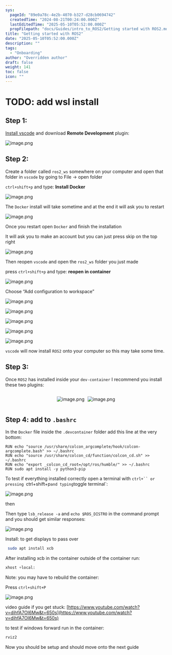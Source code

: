 ```yaml
---
sys:
  pageId: "89e0a78c-4e2b-4070-b327-d28cb0694742"
  createdTime: "2024-08-21T00:24:00.000Z"
  lastEditedTime: "2025-05-10T05:52:00.000Z"
  propFilepath: "docs/Guides/intro_to_ROS2/Getting started with ROS2.md"
title: "Getting started with ROS2"
date: "2025-05-10T05:52:00.000Z"
description: ""
tags:
  - "Onboarding"
author: "Overridden author"
draft: false
weight: 141
toc: false
icon: ""
---
```


# TODO: add wsl install

## Step 1:

[Install vscode](https://code.visualstudio.com/download) and download **Remote Development** plugin:

![image.png](https://prod-files-secure.s3.us-west-2.amazonaws.com/d518164a-d88e-44d1-a4ee-3adb3bd8bce0/efb52993-1881-4a40-b95e-6f020334f022/image.png?X-Amz-Algorithm=AWS4-HMAC-SHA256&X-Amz-Content-Sha256=UNSIGNED-PAYLOAD&X-Amz-Credential=ASIAZI2LB4662TUFSK4C%2F20250707%2Fus-west-2%2Fs3%2Faws4_request&X-Amz-Date=20250707T051319Z&X-Amz-Expires=3600&X-Amz-Security-Token=IQoJb3JpZ2luX2VjEGUaCXVzLXdlc3QtMiJIMEYCIQD22M1qEROzjvdXzqSTo%2BgzvMpyS%2BkvAk%2BIE5Z6glpKOgIhAK%2Bf08LPXtmS0I59xRCoHMUlr5scFbRlSSjKDDkBZGvqKv8DCG4QABoMNjM3NDIzMTgzODA1IgxpWuqk0UGRsOkSxQcq3AP%2B3p5Gn%2Bpz5tzbwnNnEg%2BT0OqEirzQsPL%2F5uT7bGASIKy2v2wSoTXgHp2GpYnPcLetH5cPjdwjH9A%2FyyYOJFRI5Dxbb6Y%2BONZ7vHnZk1Fci4ovUvKvkPjEEXbKijB9daw8HuHnOqMPQDqQEmXmgJ2qRuTsqAEyUJzYpc1XydVflhRccbu8JXu1mnLJHWUZ02J17cvl2gTAPHK0y19egu16JP3WHEYfxRCp1yA5b76aoSj8c6WSpbTDObqJ3n4nxNXAwhQ5k%2BtZ2GQEzlbXbs%2BVwgW8trtupwvjRTKbePixDZ%2Bjn3xJfgyDCvcocoSCAYWWQAQ%2BMUYD1G43kq6tH568JMRSVZE%2FETba%2Bs0Nrx761K%2FbdiWTcUxzw2SdcN3aqhKY11NgoTJ1Y%2BVF5P3oEg28uNdD7nnTfEHzxAjj0jUe47rZjzdcpEG5mhlidh6a3QqRxJOd1Df0pXRZyBJojCsdwZAnBioVDj2P0Yqqrgt6uJDzqLJqTw%2B0ldJ%2BASwhQSv%2Fkh4EEIC8kCzw93V%2Bc%2Fno7m6xbRtdjVIbdiSd%2BwA8ToLFnbvSKtttuPlfoOm1kQtS9eImkgCHIuGID8XBcCm7cPo2qwoD72pkVqw0117BT%2FCYGJ5vJ3taWKrEDDDunK3DBjqkAd5GJzN%2BCRaX6T%2Fuge0Wy1HlQvnypaw9UDYv7B5C7dgYheDxihWptGlOL3xI6dzy0Lnij5YF%2BF%2Fh2GnW5vWkiWdUiKfvau%2Fg%2FtuSGlDD%2By6JYiRyI2JhhugZfRRZCJ4hxFsy6oMGobhDOa%2BdyS0gtcovWinTdxl3icU%2BJvY7D%2BZjr71Sme3TkPhqH%2FaSq815QO7IYidrehphDRh%2BQB919iQF1vqU&X-Amz-Signature=560ad12cf8da2c93675cedd5e667940a3fb39eafcecf35434484d82207a0c7ec&X-Amz-SignedHeaders=host&x-amz-checksum-mode=ENABLED&x-id=GetObject)

## Step 2:

Create a folder called `ros2_ws` somewhere on your computer and open that folder in `vscode` by going to File → open folder 

`ctrl+shift+p` and type: **Install Docker**

![image.png](https://prod-files-secure.s3.us-west-2.amazonaws.com/d518164a-d88e-44d1-a4ee-3adb3bd8bce0/2269dc0e-1cd5-47ff-bceb-c04ad9b2eab0/image.png?X-Amz-Algorithm=AWS4-HMAC-SHA256&X-Amz-Content-Sha256=UNSIGNED-PAYLOAD&X-Amz-Credential=ASIAZI2LB4662TUFSK4C%2F20250707%2Fus-west-2%2Fs3%2Faws4_request&X-Amz-Date=20250707T051319Z&X-Amz-Expires=3600&X-Amz-Security-Token=IQoJb3JpZ2luX2VjEGUaCXVzLXdlc3QtMiJIMEYCIQD22M1qEROzjvdXzqSTo%2BgzvMpyS%2BkvAk%2BIE5Z6glpKOgIhAK%2Bf08LPXtmS0I59xRCoHMUlr5scFbRlSSjKDDkBZGvqKv8DCG4QABoMNjM3NDIzMTgzODA1IgxpWuqk0UGRsOkSxQcq3AP%2B3p5Gn%2Bpz5tzbwnNnEg%2BT0OqEirzQsPL%2F5uT7bGASIKy2v2wSoTXgHp2GpYnPcLetH5cPjdwjH9A%2FyyYOJFRI5Dxbb6Y%2BONZ7vHnZk1Fci4ovUvKvkPjEEXbKijB9daw8HuHnOqMPQDqQEmXmgJ2qRuTsqAEyUJzYpc1XydVflhRccbu8JXu1mnLJHWUZ02J17cvl2gTAPHK0y19egu16JP3WHEYfxRCp1yA5b76aoSj8c6WSpbTDObqJ3n4nxNXAwhQ5k%2BtZ2GQEzlbXbs%2BVwgW8trtupwvjRTKbePixDZ%2Bjn3xJfgyDCvcocoSCAYWWQAQ%2BMUYD1G43kq6tH568JMRSVZE%2FETba%2Bs0Nrx761K%2FbdiWTcUxzw2SdcN3aqhKY11NgoTJ1Y%2BVF5P3oEg28uNdD7nnTfEHzxAjj0jUe47rZjzdcpEG5mhlidh6a3QqRxJOd1Df0pXRZyBJojCsdwZAnBioVDj2P0Yqqrgt6uJDzqLJqTw%2B0ldJ%2BASwhQSv%2Fkh4EEIC8kCzw93V%2Bc%2Fno7m6xbRtdjVIbdiSd%2BwA8ToLFnbvSKtttuPlfoOm1kQtS9eImkgCHIuGID8XBcCm7cPo2qwoD72pkVqw0117BT%2FCYGJ5vJ3taWKrEDDDunK3DBjqkAd5GJzN%2BCRaX6T%2Fuge0Wy1HlQvnypaw9UDYv7B5C7dgYheDxihWptGlOL3xI6dzy0Lnij5YF%2BF%2Fh2GnW5vWkiWdUiKfvau%2Fg%2FtuSGlDD%2By6JYiRyI2JhhugZfRRZCJ4hxFsy6oMGobhDOa%2BdyS0gtcovWinTdxl3icU%2BJvY7D%2BZjr71Sme3TkPhqH%2FaSq815QO7IYidrehphDRh%2BQB919iQF1vqU&X-Amz-Signature=192dadddb12000f02ec8d72fb82d299c33fac90808fd0f79ef4894c23ffc7704&X-Amz-SignedHeaders=host&x-amz-checksum-mode=ENABLED&x-id=GetObject)

The `Docker` install will take sometime and at the end it will ask you to restart

![image.png](https://prod-files-secure.s3.us-west-2.amazonaws.com/d518164a-d88e-44d1-a4ee-3adb3bd8bce0/ed233f78-be33-4b1f-b89c-9c346c0e961e/image.png?X-Amz-Algorithm=AWS4-HMAC-SHA256&X-Amz-Content-Sha256=UNSIGNED-PAYLOAD&X-Amz-Credential=ASIAZI2LB4662TUFSK4C%2F20250707%2Fus-west-2%2Fs3%2Faws4_request&X-Amz-Date=20250707T051319Z&X-Amz-Expires=3600&X-Amz-Security-Token=IQoJb3JpZ2luX2VjEGUaCXVzLXdlc3QtMiJIMEYCIQD22M1qEROzjvdXzqSTo%2BgzvMpyS%2BkvAk%2BIE5Z6glpKOgIhAK%2Bf08LPXtmS0I59xRCoHMUlr5scFbRlSSjKDDkBZGvqKv8DCG4QABoMNjM3NDIzMTgzODA1IgxpWuqk0UGRsOkSxQcq3AP%2B3p5Gn%2Bpz5tzbwnNnEg%2BT0OqEirzQsPL%2F5uT7bGASIKy2v2wSoTXgHp2GpYnPcLetH5cPjdwjH9A%2FyyYOJFRI5Dxbb6Y%2BONZ7vHnZk1Fci4ovUvKvkPjEEXbKijB9daw8HuHnOqMPQDqQEmXmgJ2qRuTsqAEyUJzYpc1XydVflhRccbu8JXu1mnLJHWUZ02J17cvl2gTAPHK0y19egu16JP3WHEYfxRCp1yA5b76aoSj8c6WSpbTDObqJ3n4nxNXAwhQ5k%2BtZ2GQEzlbXbs%2BVwgW8trtupwvjRTKbePixDZ%2Bjn3xJfgyDCvcocoSCAYWWQAQ%2BMUYD1G43kq6tH568JMRSVZE%2FETba%2Bs0Nrx761K%2FbdiWTcUxzw2SdcN3aqhKY11NgoTJ1Y%2BVF5P3oEg28uNdD7nnTfEHzxAjj0jUe47rZjzdcpEG5mhlidh6a3QqRxJOd1Df0pXRZyBJojCsdwZAnBioVDj2P0Yqqrgt6uJDzqLJqTw%2B0ldJ%2BASwhQSv%2Fkh4EEIC8kCzw93V%2Bc%2Fno7m6xbRtdjVIbdiSd%2BwA8ToLFnbvSKtttuPlfoOm1kQtS9eImkgCHIuGID8XBcCm7cPo2qwoD72pkVqw0117BT%2FCYGJ5vJ3taWKrEDDDunK3DBjqkAd5GJzN%2BCRaX6T%2Fuge0Wy1HlQvnypaw9UDYv7B5C7dgYheDxihWptGlOL3xI6dzy0Lnij5YF%2BF%2Fh2GnW5vWkiWdUiKfvau%2Fg%2FtuSGlDD%2By6JYiRyI2JhhugZfRRZCJ4hxFsy6oMGobhDOa%2BdyS0gtcovWinTdxl3icU%2BJvY7D%2BZjr71Sme3TkPhqH%2FaSq815QO7IYidrehphDRh%2BQB919iQF1vqU&X-Amz-Signature=9f9f73601bdcb0ab0cf4a4e7da1c66ee54d029acbad59e38ed55559195a71a2d&X-Amz-SignedHeaders=host&x-amz-checksum-mode=ENABLED&x-id=GetObject)

Once you restart open `Docker` and finish the installation

It will ask you to make an account but you can just press skip on the top right

![image.png](https://prod-files-secure.s3.us-west-2.amazonaws.com/d518164a-d88e-44d1-a4ee-3adb3bd8bce0/21010ad9-1659-4fd9-9f59-9932a09b2a3d/image.png?X-Amz-Algorithm=AWS4-HMAC-SHA256&X-Amz-Content-Sha256=UNSIGNED-PAYLOAD&X-Amz-Credential=ASIAZI2LB4662TUFSK4C%2F20250707%2Fus-west-2%2Fs3%2Faws4_request&X-Amz-Date=20250707T051319Z&X-Amz-Expires=3600&X-Amz-Security-Token=IQoJb3JpZ2luX2VjEGUaCXVzLXdlc3QtMiJIMEYCIQD22M1qEROzjvdXzqSTo%2BgzvMpyS%2BkvAk%2BIE5Z6glpKOgIhAK%2Bf08LPXtmS0I59xRCoHMUlr5scFbRlSSjKDDkBZGvqKv8DCG4QABoMNjM3NDIzMTgzODA1IgxpWuqk0UGRsOkSxQcq3AP%2B3p5Gn%2Bpz5tzbwnNnEg%2BT0OqEirzQsPL%2F5uT7bGASIKy2v2wSoTXgHp2GpYnPcLetH5cPjdwjH9A%2FyyYOJFRI5Dxbb6Y%2BONZ7vHnZk1Fci4ovUvKvkPjEEXbKijB9daw8HuHnOqMPQDqQEmXmgJ2qRuTsqAEyUJzYpc1XydVflhRccbu8JXu1mnLJHWUZ02J17cvl2gTAPHK0y19egu16JP3WHEYfxRCp1yA5b76aoSj8c6WSpbTDObqJ3n4nxNXAwhQ5k%2BtZ2GQEzlbXbs%2BVwgW8trtupwvjRTKbePixDZ%2Bjn3xJfgyDCvcocoSCAYWWQAQ%2BMUYD1G43kq6tH568JMRSVZE%2FETba%2Bs0Nrx761K%2FbdiWTcUxzw2SdcN3aqhKY11NgoTJ1Y%2BVF5P3oEg28uNdD7nnTfEHzxAjj0jUe47rZjzdcpEG5mhlidh6a3QqRxJOd1Df0pXRZyBJojCsdwZAnBioVDj2P0Yqqrgt6uJDzqLJqTw%2B0ldJ%2BASwhQSv%2Fkh4EEIC8kCzw93V%2Bc%2Fno7m6xbRtdjVIbdiSd%2BwA8ToLFnbvSKtttuPlfoOm1kQtS9eImkgCHIuGID8XBcCm7cPo2qwoD72pkVqw0117BT%2FCYGJ5vJ3taWKrEDDDunK3DBjqkAd5GJzN%2BCRaX6T%2Fuge0Wy1HlQvnypaw9UDYv7B5C7dgYheDxihWptGlOL3xI6dzy0Lnij5YF%2BF%2Fh2GnW5vWkiWdUiKfvau%2Fg%2FtuSGlDD%2By6JYiRyI2JhhugZfRRZCJ4hxFsy6oMGobhDOa%2BdyS0gtcovWinTdxl3icU%2BJvY7D%2BZjr71Sme3TkPhqH%2FaSq815QO7IYidrehphDRh%2BQB919iQF1vqU&X-Amz-Signature=6f4130c3b1506fd567914322bbcda3e5773ed5a703e90510dcb8eb81d9612c24&X-Amz-SignedHeaders=host&x-amz-checksum-mode=ENABLED&x-id=GetObject)

Then reopen `vscode` and open the `ros2_ws` folder you just made

press `ctrl+shift+p` and type: **reopen in container**

![image.png](https://prod-files-secure.s3.us-west-2.amazonaws.com/d518164a-d88e-44d1-a4ee-3adb3bd8bce0/4e93b8c2-41ad-488c-8095-c74205196118/image.png?X-Amz-Algorithm=AWS4-HMAC-SHA256&X-Amz-Content-Sha256=UNSIGNED-PAYLOAD&X-Amz-Credential=ASIAZI2LB4662TUFSK4C%2F20250707%2Fus-west-2%2Fs3%2Faws4_request&X-Amz-Date=20250707T051319Z&X-Amz-Expires=3600&X-Amz-Security-Token=IQoJb3JpZ2luX2VjEGUaCXVzLXdlc3QtMiJIMEYCIQD22M1qEROzjvdXzqSTo%2BgzvMpyS%2BkvAk%2BIE5Z6glpKOgIhAK%2Bf08LPXtmS0I59xRCoHMUlr5scFbRlSSjKDDkBZGvqKv8DCG4QABoMNjM3NDIzMTgzODA1IgxpWuqk0UGRsOkSxQcq3AP%2B3p5Gn%2Bpz5tzbwnNnEg%2BT0OqEirzQsPL%2F5uT7bGASIKy2v2wSoTXgHp2GpYnPcLetH5cPjdwjH9A%2FyyYOJFRI5Dxbb6Y%2BONZ7vHnZk1Fci4ovUvKvkPjEEXbKijB9daw8HuHnOqMPQDqQEmXmgJ2qRuTsqAEyUJzYpc1XydVflhRccbu8JXu1mnLJHWUZ02J17cvl2gTAPHK0y19egu16JP3WHEYfxRCp1yA5b76aoSj8c6WSpbTDObqJ3n4nxNXAwhQ5k%2BtZ2GQEzlbXbs%2BVwgW8trtupwvjRTKbePixDZ%2Bjn3xJfgyDCvcocoSCAYWWQAQ%2BMUYD1G43kq6tH568JMRSVZE%2FETba%2Bs0Nrx761K%2FbdiWTcUxzw2SdcN3aqhKY11NgoTJ1Y%2BVF5P3oEg28uNdD7nnTfEHzxAjj0jUe47rZjzdcpEG5mhlidh6a3QqRxJOd1Df0pXRZyBJojCsdwZAnBioVDj2P0Yqqrgt6uJDzqLJqTw%2B0ldJ%2BASwhQSv%2Fkh4EEIC8kCzw93V%2Bc%2Fno7m6xbRtdjVIbdiSd%2BwA8ToLFnbvSKtttuPlfoOm1kQtS9eImkgCHIuGID8XBcCm7cPo2qwoD72pkVqw0117BT%2FCYGJ5vJ3taWKrEDDDunK3DBjqkAd5GJzN%2BCRaX6T%2Fuge0Wy1HlQvnypaw9UDYv7B5C7dgYheDxihWptGlOL3xI6dzy0Lnij5YF%2BF%2Fh2GnW5vWkiWdUiKfvau%2Fg%2FtuSGlDD%2By6JYiRyI2JhhugZfRRZCJ4hxFsy6oMGobhDOa%2BdyS0gtcovWinTdxl3icU%2BJvY7D%2BZjr71Sme3TkPhqH%2FaSq815QO7IYidrehphDRh%2BQB919iQF1vqU&X-Amz-Signature=5f8eb45513dba309277a98b06abe8a6fd89a5f220f1f32b6c5b75cdb274838c4&X-Amz-SignedHeaders=host&x-amz-checksum-mode=ENABLED&x-id=GetObject)

Choose “Add configuration to workspace”

![image.png](https://prod-files-secure.s3.us-west-2.amazonaws.com/d518164a-d88e-44d1-a4ee-3adb3bd8bce0/9560b282-5060-4989-ba37-97e7b2c22476/image.png?X-Amz-Algorithm=AWS4-HMAC-SHA256&X-Amz-Content-Sha256=UNSIGNED-PAYLOAD&X-Amz-Credential=ASIAZI2LB4662TUFSK4C%2F20250707%2Fus-west-2%2Fs3%2Faws4_request&X-Amz-Date=20250707T051319Z&X-Amz-Expires=3600&X-Amz-Security-Token=IQoJb3JpZ2luX2VjEGUaCXVzLXdlc3QtMiJIMEYCIQD22M1qEROzjvdXzqSTo%2BgzvMpyS%2BkvAk%2BIE5Z6glpKOgIhAK%2Bf08LPXtmS0I59xRCoHMUlr5scFbRlSSjKDDkBZGvqKv8DCG4QABoMNjM3NDIzMTgzODA1IgxpWuqk0UGRsOkSxQcq3AP%2B3p5Gn%2Bpz5tzbwnNnEg%2BT0OqEirzQsPL%2F5uT7bGASIKy2v2wSoTXgHp2GpYnPcLetH5cPjdwjH9A%2FyyYOJFRI5Dxbb6Y%2BONZ7vHnZk1Fci4ovUvKvkPjEEXbKijB9daw8HuHnOqMPQDqQEmXmgJ2qRuTsqAEyUJzYpc1XydVflhRccbu8JXu1mnLJHWUZ02J17cvl2gTAPHK0y19egu16JP3WHEYfxRCp1yA5b76aoSj8c6WSpbTDObqJ3n4nxNXAwhQ5k%2BtZ2GQEzlbXbs%2BVwgW8trtupwvjRTKbePixDZ%2Bjn3xJfgyDCvcocoSCAYWWQAQ%2BMUYD1G43kq6tH568JMRSVZE%2FETba%2Bs0Nrx761K%2FbdiWTcUxzw2SdcN3aqhKY11NgoTJ1Y%2BVF5P3oEg28uNdD7nnTfEHzxAjj0jUe47rZjzdcpEG5mhlidh6a3QqRxJOd1Df0pXRZyBJojCsdwZAnBioVDj2P0Yqqrgt6uJDzqLJqTw%2B0ldJ%2BASwhQSv%2Fkh4EEIC8kCzw93V%2Bc%2Fno7m6xbRtdjVIbdiSd%2BwA8ToLFnbvSKtttuPlfoOm1kQtS9eImkgCHIuGID8XBcCm7cPo2qwoD72pkVqw0117BT%2FCYGJ5vJ3taWKrEDDDunK3DBjqkAd5GJzN%2BCRaX6T%2Fuge0Wy1HlQvnypaw9UDYv7B5C7dgYheDxihWptGlOL3xI6dzy0Lnij5YF%2BF%2Fh2GnW5vWkiWdUiKfvau%2Fg%2FtuSGlDD%2By6JYiRyI2JhhugZfRRZCJ4hxFsy6oMGobhDOa%2BdyS0gtcovWinTdxl3icU%2BJvY7D%2BZjr71Sme3TkPhqH%2FaSq815QO7IYidrehphDRh%2BQB919iQF1vqU&X-Amz-Signature=d1256874b1d909f499bbf2609b543361f25bfa47c559ab67b296dbcc3af0232b&X-Amz-SignedHeaders=host&x-amz-checksum-mode=ENABLED&x-id=GetObject)

![image.png](https://prod-files-secure.s3.us-west-2.amazonaws.com/d518164a-d88e-44d1-a4ee-3adb3bd8bce0/2ee63f81-886b-48e8-a553-dc6e5eac99e4/image.png?X-Amz-Algorithm=AWS4-HMAC-SHA256&X-Amz-Content-Sha256=UNSIGNED-PAYLOAD&X-Amz-Credential=ASIAZI2LB4662TUFSK4C%2F20250707%2Fus-west-2%2Fs3%2Faws4_request&X-Amz-Date=20250707T051319Z&X-Amz-Expires=3600&X-Amz-Security-Token=IQoJb3JpZ2luX2VjEGUaCXVzLXdlc3QtMiJIMEYCIQD22M1qEROzjvdXzqSTo%2BgzvMpyS%2BkvAk%2BIE5Z6glpKOgIhAK%2Bf08LPXtmS0I59xRCoHMUlr5scFbRlSSjKDDkBZGvqKv8DCG4QABoMNjM3NDIzMTgzODA1IgxpWuqk0UGRsOkSxQcq3AP%2B3p5Gn%2Bpz5tzbwnNnEg%2BT0OqEirzQsPL%2F5uT7bGASIKy2v2wSoTXgHp2GpYnPcLetH5cPjdwjH9A%2FyyYOJFRI5Dxbb6Y%2BONZ7vHnZk1Fci4ovUvKvkPjEEXbKijB9daw8HuHnOqMPQDqQEmXmgJ2qRuTsqAEyUJzYpc1XydVflhRccbu8JXu1mnLJHWUZ02J17cvl2gTAPHK0y19egu16JP3WHEYfxRCp1yA5b76aoSj8c6WSpbTDObqJ3n4nxNXAwhQ5k%2BtZ2GQEzlbXbs%2BVwgW8trtupwvjRTKbePixDZ%2Bjn3xJfgyDCvcocoSCAYWWQAQ%2BMUYD1G43kq6tH568JMRSVZE%2FETba%2Bs0Nrx761K%2FbdiWTcUxzw2SdcN3aqhKY11NgoTJ1Y%2BVF5P3oEg28uNdD7nnTfEHzxAjj0jUe47rZjzdcpEG5mhlidh6a3QqRxJOd1Df0pXRZyBJojCsdwZAnBioVDj2P0Yqqrgt6uJDzqLJqTw%2B0ldJ%2BASwhQSv%2Fkh4EEIC8kCzw93V%2Bc%2Fno7m6xbRtdjVIbdiSd%2BwA8ToLFnbvSKtttuPlfoOm1kQtS9eImkgCHIuGID8XBcCm7cPo2qwoD72pkVqw0117BT%2FCYGJ5vJ3taWKrEDDDunK3DBjqkAd5GJzN%2BCRaX6T%2Fuge0Wy1HlQvnypaw9UDYv7B5C7dgYheDxihWptGlOL3xI6dzy0Lnij5YF%2BF%2Fh2GnW5vWkiWdUiKfvau%2Fg%2FtuSGlDD%2By6JYiRyI2JhhugZfRRZCJ4hxFsy6oMGobhDOa%2BdyS0gtcovWinTdxl3icU%2BJvY7D%2BZjr71Sme3TkPhqH%2FaSq815QO7IYidrehphDRh%2BQB919iQF1vqU&X-Amz-Signature=9a97279218f28a0aa250ff624d113cb8b068b1a487423e6cd22ba26da9f95224&X-Amz-SignedHeaders=host&x-amz-checksum-mode=ENABLED&x-id=GetObject)

![image.png](https://prod-files-secure.s3.us-west-2.amazonaws.com/d518164a-d88e-44d1-a4ee-3adb3bd8bce0/ae1580b2-b048-407e-aed9-b584224a7a04/image.png?X-Amz-Algorithm=AWS4-HMAC-SHA256&X-Amz-Content-Sha256=UNSIGNED-PAYLOAD&X-Amz-Credential=ASIAZI2LB4662TUFSK4C%2F20250707%2Fus-west-2%2Fs3%2Faws4_request&X-Amz-Date=20250707T051319Z&X-Amz-Expires=3600&X-Amz-Security-Token=IQoJb3JpZ2luX2VjEGUaCXVzLXdlc3QtMiJIMEYCIQD22M1qEROzjvdXzqSTo%2BgzvMpyS%2BkvAk%2BIE5Z6glpKOgIhAK%2Bf08LPXtmS0I59xRCoHMUlr5scFbRlSSjKDDkBZGvqKv8DCG4QABoMNjM3NDIzMTgzODA1IgxpWuqk0UGRsOkSxQcq3AP%2B3p5Gn%2Bpz5tzbwnNnEg%2BT0OqEirzQsPL%2F5uT7bGASIKy2v2wSoTXgHp2GpYnPcLetH5cPjdwjH9A%2FyyYOJFRI5Dxbb6Y%2BONZ7vHnZk1Fci4ovUvKvkPjEEXbKijB9daw8HuHnOqMPQDqQEmXmgJ2qRuTsqAEyUJzYpc1XydVflhRccbu8JXu1mnLJHWUZ02J17cvl2gTAPHK0y19egu16JP3WHEYfxRCp1yA5b76aoSj8c6WSpbTDObqJ3n4nxNXAwhQ5k%2BtZ2GQEzlbXbs%2BVwgW8trtupwvjRTKbePixDZ%2Bjn3xJfgyDCvcocoSCAYWWQAQ%2BMUYD1G43kq6tH568JMRSVZE%2FETba%2Bs0Nrx761K%2FbdiWTcUxzw2SdcN3aqhKY11NgoTJ1Y%2BVF5P3oEg28uNdD7nnTfEHzxAjj0jUe47rZjzdcpEG5mhlidh6a3QqRxJOd1Df0pXRZyBJojCsdwZAnBioVDj2P0Yqqrgt6uJDzqLJqTw%2B0ldJ%2BASwhQSv%2Fkh4EEIC8kCzw93V%2Bc%2Fno7m6xbRtdjVIbdiSd%2BwA8ToLFnbvSKtttuPlfoOm1kQtS9eImkgCHIuGID8XBcCm7cPo2qwoD72pkVqw0117BT%2FCYGJ5vJ3taWKrEDDDunK3DBjqkAd5GJzN%2BCRaX6T%2Fuge0Wy1HlQvnypaw9UDYv7B5C7dgYheDxihWptGlOL3xI6dzy0Lnij5YF%2BF%2Fh2GnW5vWkiWdUiKfvau%2Fg%2FtuSGlDD%2By6JYiRyI2JhhugZfRRZCJ4hxFsy6oMGobhDOa%2BdyS0gtcovWinTdxl3icU%2BJvY7D%2BZjr71Sme3TkPhqH%2FaSq815QO7IYidrehphDRh%2BQB919iQF1vqU&X-Amz-Signature=0af6ca95e9464bb811f9bf9bfc9b2a12f29cefcb6ceb164cc44beae2a09e4e34&X-Amz-SignedHeaders=host&x-amz-checksum-mode=ENABLED&x-id=GetObject)

![image.png](https://prod-files-secure.s3.us-west-2.amazonaws.com/d518164a-d88e-44d1-a4ee-3adb3bd8bce0/53255b28-f75e-430f-b9e3-c0ac8577e42b/image.png?X-Amz-Algorithm=AWS4-HMAC-SHA256&X-Amz-Content-Sha256=UNSIGNED-PAYLOAD&X-Amz-Credential=ASIAZI2LB4662TUFSK4C%2F20250707%2Fus-west-2%2Fs3%2Faws4_request&X-Amz-Date=20250707T051319Z&X-Amz-Expires=3600&X-Amz-Security-Token=IQoJb3JpZ2luX2VjEGUaCXVzLXdlc3QtMiJIMEYCIQD22M1qEROzjvdXzqSTo%2BgzvMpyS%2BkvAk%2BIE5Z6glpKOgIhAK%2Bf08LPXtmS0I59xRCoHMUlr5scFbRlSSjKDDkBZGvqKv8DCG4QABoMNjM3NDIzMTgzODA1IgxpWuqk0UGRsOkSxQcq3AP%2B3p5Gn%2Bpz5tzbwnNnEg%2BT0OqEirzQsPL%2F5uT7bGASIKy2v2wSoTXgHp2GpYnPcLetH5cPjdwjH9A%2FyyYOJFRI5Dxbb6Y%2BONZ7vHnZk1Fci4ovUvKvkPjEEXbKijB9daw8HuHnOqMPQDqQEmXmgJ2qRuTsqAEyUJzYpc1XydVflhRccbu8JXu1mnLJHWUZ02J17cvl2gTAPHK0y19egu16JP3WHEYfxRCp1yA5b76aoSj8c6WSpbTDObqJ3n4nxNXAwhQ5k%2BtZ2GQEzlbXbs%2BVwgW8trtupwvjRTKbePixDZ%2Bjn3xJfgyDCvcocoSCAYWWQAQ%2BMUYD1G43kq6tH568JMRSVZE%2FETba%2Bs0Nrx761K%2FbdiWTcUxzw2SdcN3aqhKY11NgoTJ1Y%2BVF5P3oEg28uNdD7nnTfEHzxAjj0jUe47rZjzdcpEG5mhlidh6a3QqRxJOd1Df0pXRZyBJojCsdwZAnBioVDj2P0Yqqrgt6uJDzqLJqTw%2B0ldJ%2BASwhQSv%2Fkh4EEIC8kCzw93V%2Bc%2Fno7m6xbRtdjVIbdiSd%2BwA8ToLFnbvSKtttuPlfoOm1kQtS9eImkgCHIuGID8XBcCm7cPo2qwoD72pkVqw0117BT%2FCYGJ5vJ3taWKrEDDDunK3DBjqkAd5GJzN%2BCRaX6T%2Fuge0Wy1HlQvnypaw9UDYv7B5C7dgYheDxihWptGlOL3xI6dzy0Lnij5YF%2BF%2Fh2GnW5vWkiWdUiKfvau%2Fg%2FtuSGlDD%2By6JYiRyI2JhhugZfRRZCJ4hxFsy6oMGobhDOa%2BdyS0gtcovWinTdxl3icU%2BJvY7D%2BZjr71Sme3TkPhqH%2FaSq815QO7IYidrehphDRh%2BQB919iQF1vqU&X-Amz-Signature=098f00a348ee8eba6f8bc7f0ebed2f57b73bcd44bf9c6d68ef16d6cc5d05f67c&X-Amz-SignedHeaders=host&x-amz-checksum-mode=ENABLED&x-id=GetObject)

![image.png](https://prod-files-secure.s3.us-west-2.amazonaws.com/d518164a-d88e-44d1-a4ee-3adb3bd8bce0/7c562767-5af9-4ffb-97d1-327bcdf4ee00/image.png?X-Amz-Algorithm=AWS4-HMAC-SHA256&X-Amz-Content-Sha256=UNSIGNED-PAYLOAD&X-Amz-Credential=ASIAZI2LB4662TUFSK4C%2F20250707%2Fus-west-2%2Fs3%2Faws4_request&X-Amz-Date=20250707T051319Z&X-Amz-Expires=3600&X-Amz-Security-Token=IQoJb3JpZ2luX2VjEGUaCXVzLXdlc3QtMiJIMEYCIQD22M1qEROzjvdXzqSTo%2BgzvMpyS%2BkvAk%2BIE5Z6glpKOgIhAK%2Bf08LPXtmS0I59xRCoHMUlr5scFbRlSSjKDDkBZGvqKv8DCG4QABoMNjM3NDIzMTgzODA1IgxpWuqk0UGRsOkSxQcq3AP%2B3p5Gn%2Bpz5tzbwnNnEg%2BT0OqEirzQsPL%2F5uT7bGASIKy2v2wSoTXgHp2GpYnPcLetH5cPjdwjH9A%2FyyYOJFRI5Dxbb6Y%2BONZ7vHnZk1Fci4ovUvKvkPjEEXbKijB9daw8HuHnOqMPQDqQEmXmgJ2qRuTsqAEyUJzYpc1XydVflhRccbu8JXu1mnLJHWUZ02J17cvl2gTAPHK0y19egu16JP3WHEYfxRCp1yA5b76aoSj8c6WSpbTDObqJ3n4nxNXAwhQ5k%2BtZ2GQEzlbXbs%2BVwgW8trtupwvjRTKbePixDZ%2Bjn3xJfgyDCvcocoSCAYWWQAQ%2BMUYD1G43kq6tH568JMRSVZE%2FETba%2Bs0Nrx761K%2FbdiWTcUxzw2SdcN3aqhKY11NgoTJ1Y%2BVF5P3oEg28uNdD7nnTfEHzxAjj0jUe47rZjzdcpEG5mhlidh6a3QqRxJOd1Df0pXRZyBJojCsdwZAnBioVDj2P0Yqqrgt6uJDzqLJqTw%2B0ldJ%2BASwhQSv%2Fkh4EEIC8kCzw93V%2Bc%2Fno7m6xbRtdjVIbdiSd%2BwA8ToLFnbvSKtttuPlfoOm1kQtS9eImkgCHIuGID8XBcCm7cPo2qwoD72pkVqw0117BT%2FCYGJ5vJ3taWKrEDDDunK3DBjqkAd5GJzN%2BCRaX6T%2Fuge0Wy1HlQvnypaw9UDYv7B5C7dgYheDxihWptGlOL3xI6dzy0Lnij5YF%2BF%2Fh2GnW5vWkiWdUiKfvau%2Fg%2FtuSGlDD%2By6JYiRyI2JhhugZfRRZCJ4hxFsy6oMGobhDOa%2BdyS0gtcovWinTdxl3icU%2BJvY7D%2BZjr71Sme3TkPhqH%2FaSq815QO7IYidrehphDRh%2BQB919iQF1vqU&X-Amz-Signature=27dc2467f77e3329fb1e7742fc242afe3d204404a5a23abf372e97ec5a1e57cc&X-Amz-SignedHeaders=host&x-amz-checksum-mode=ENABLED&x-id=GetObject)

`vscode` will now install `ROS2` onto your computer so this may take some time.

## Step 3:

Once `ROS2` has installed inside your `dev-container` I recommend you install these two plugins:

<div style="display: flex;flex-direction: row; column-gap:10px; max-width: 630px;justify-content: center;">
<div>

![image.png](https://prod-files-secure.s3.us-west-2.amazonaws.com/d518164a-d88e-44d1-a4ee-3adb3bd8bce0/3fc3d550-5a54-4ba1-ba6b-faa01cdb7369/image.png?X-Amz-Algorithm=AWS4-HMAC-SHA256&X-Amz-Content-Sha256=UNSIGNED-PAYLOAD&X-Amz-Credential=ASIAZI2LB466Z5P3ZXCP%2F20250707%2Fus-west-2%2Fs3%2Faws4_request&X-Amz-Date=20250707T051321Z&X-Amz-Expires=3600&X-Amz-Security-Token=IQoJb3JpZ2luX2VjEGAaCXVzLXdlc3QtMiJHMEUCIGVG69iMBkCRPcICTgWYI2sZQ8lKAklIu2%2B1kiw0nFK4AiEA5g8Q2mpzeCpnio895nCH4epCmSGoE1imt4y6N9Fi8moq%2FwMIaRAAGgw2Mzc0MjMxODM4MDUiDJvY87XetpYM%2B9TM4CrcA56D4i4eaa8Z%2F3%2FhfiFjOggVbhJ6CYiLywm702JegYs3fRz1iG71FA2BjGI95Vk8g6N%2F8BU5skW680CoaIxMCT9Z8H57gkbZKlhg5Xq7SBwYDsXc9fC7V1gHgtLIFyeofObNJY6Q7esi9VlCIqQBOillUMd3CKFxTiwiBJBtlahyr0CnSTsUDB4OGTzyxmAnq2jtHkKOvsOFpdFBaeme5YLNPwVqdtTvaK6dBVE3bwBiRBlTB8KjnpUW16nKXJ%2BNT6Mv705nsWyJPuNPw492jAOhoZqXt1zsksUrTukaV0K5OAJc3cZMsZgJajjZSCPL%2BAibEPnXyS8K31WJOL4bMt3eKIm4%2FqVs6JDy7J6GsQIVNFtRwtkhGbtE5R%2FpQip3%2FwjFj%2FmVJqK1smrt0LF1wzEg7s8wsbiuhFTooq65JXkGoWM61KTvC7hIn3IoAbU1sa2drh3LKV4Zt6BRPlz5uQVGcwfmO%2FabA5z62Y154NtbY4yUMOb6vgrKbAU6HBHN6SIOV8lXlCPGDFlUEsW5MtZEzdAfSMCphpr55akgPFcoZmGGk9iXcogtQQ6Y%2By8TOev%2BVOTZz1a7UpyrUdHtHcnwTMBN%2FMRAUgLLXqJbjKir%2B67Ss5TO9aCdUyk%2BMIKPrMMGOqUBEAMSZj0NdSGV47H2HeaNG0WxKekfcjzATNCiUA1pkRzXQbt7kth4hc9136Bglfpy2065foiSezK%2BGAH%2Bzrq%2BAw3ZRwMUgJVeKbYniqbMiGJ0bNfOXwBXwkHwWMs4XxlFgM83JCbhXcWQ37xFHkwYSbPUXVYNJ2IKcVer3kXIOV3JgqacyNckjFtrXoplcP8hRR%2FClSqxs1hTEciYOASoEQ5aIvsU&X-Amz-Signature=858a52b8b7add31d63729ba0d2f3563c088744facb14d398ceff8fc64616ede8&X-Amz-SignedHeaders=host&x-amz-checksum-mode=ENABLED&x-id=GetObject)

</div>
<div>

![image.png](https://prod-files-secure.s3.us-west-2.amazonaws.com/d518164a-d88e-44d1-a4ee-3adb3bd8bce0/d994cc66-13c2-4093-a5a3-f84cf4601a82/image.png?X-Amz-Algorithm=AWS4-HMAC-SHA256&X-Amz-Content-Sha256=UNSIGNED-PAYLOAD&X-Amz-Credential=ASIAZI2LB466YYFGSEBY%2F20250707%2Fus-west-2%2Fs3%2Faws4_request&X-Amz-Date=20250707T051321Z&X-Amz-Expires=3600&X-Amz-Security-Token=IQoJb3JpZ2luX2VjEGUaCXVzLXdlc3QtMiJIMEYCIQDTFphnKirnXbu4BguGFmn5oMsan3GXLl4tdiAKPySR3wIhANAPZHGsh9opeKyifHhT%2BZX4DJZUoFYokMwinw8hTnDPKv8DCG4QABoMNjM3NDIzMTgzODA1Igw4XSNcPOdsDeMcaewq3AOuuw%2ByjnUKdF6AS%2FHexpAW4wahOI6RjQeticijUVMbTMKZ44a9pD7Eo%2B3ldVRfqCsEhK5Vv9g9klOJtsMbiqdXm8YPT1h2sMXh5ynnKu%2BhBODxCJvswLVkV5wfSushwM0Vcp%2BCHWVJkECPlGKzKtfC8sR1mqPWVBu57ZujB0NAH1UUlcWwmpDm83srPBsCQaEHIVaIRfWVSVw%2B2C3GFYnIaq6CYmEryQ8V84JkMb265%2Fq62f5t787jklnPEIfjz0f6WMtnflwdh4inPdE6bsZW24ZFlVL1hi%2FJoPF7Gd8bovIbkx%2F8CQUpC%2FcwalGqAZb6MqyQj1wOxM4e3vQnJLWRE7OEOrp17E6gSvAifgOB9XRZKrOsoc%2BHvLd2JWNnj1OW265lO85HSIBU4oaN9SbIaI35H9OSqo4hamIpkGnQGl4f6GXVb7RTPcMvGgocd6g0cGHNHn26%2Bf%2FKzdTekwd9QKbvZ7ELEEbw0k7Q0geE5T%2F06pwVxyTU6%2FK%2BfzlIiQckwIV9aQo8NGOEAQsdJ2mMvCsk6RsxTE%2Fy9ZjVsZGrNx3aBJhGV0aKNmQLkxkbT5Jf%2BsmfJJ2i%2Bo9HUtbkbRlJbVB%2FB4HVLC6HoANY0X9u5OlMQR153QGzfrLjRTDuqa3DBjqkARimatFQMqEITGjM61prtugHeZpI7SUwNbLxhYvED%2FnfNynwb9iB2%2BeIn0oua3ZV2yOC%2FW%2BTMDK2aST6RBWpcz%2BoDDFklfN1LhZTn7tYrzVhbG%2Fg1WHF2vPS5no0vqxlCxWNvRs%2BVKxnajwdRxZiPEcsaokRFGdoFeM03iAN3S73M0owKIparJ5IxYbf5qB%2BljgCKgdv0%2FJHaG3fUj7cWaQLp79K&X-Amz-Signature=79987b9151edd1e989bdd7dd0c0684cec220575723ee49278ed8b72816a70588&X-Amz-SignedHeaders=host&x-amz-checksum-mode=ENABLED&x-id=GetObject)

</div>
</div>

## Step 4: add to `.bashrc`

In the `Docker` file inside the `.devcontainer` folder add this line at the very bottom: 

```docker
RUN echo "source /usr/share/colcon_argcomplete/hook/colcon-argcomplete.bash" >> ~/.bashrc
RUN echo "source /usr/share/colcon_cd/function/colcon_cd.sh" >> ~/.bashrc
RUN echo "export _colcon_cd_root=/opt/ros/humble/" >> ~/.bashrc
RUN sudo apt install -y python3-pip 
```

To test if everything installed correctly open a terminal with `ctrl+`` or pressing `ctrl+shift+p` and typing `toggle terminal`:

![image.png](https://prod-files-secure.s3.us-west-2.amazonaws.com/d518164a-d88e-44d1-a4ee-3adb3bd8bce0/6a4943d8-b04e-4c02-9a58-775f3384d1a5/image.png?X-Amz-Algorithm=AWS4-HMAC-SHA256&X-Amz-Content-Sha256=UNSIGNED-PAYLOAD&X-Amz-Credential=ASIAZI2LB4662TUFSK4C%2F20250707%2Fus-west-2%2Fs3%2Faws4_request&X-Amz-Date=20250707T051319Z&X-Amz-Expires=3600&X-Amz-Security-Token=IQoJb3JpZ2luX2VjEGUaCXVzLXdlc3QtMiJIMEYCIQD22M1qEROzjvdXzqSTo%2BgzvMpyS%2BkvAk%2BIE5Z6glpKOgIhAK%2Bf08LPXtmS0I59xRCoHMUlr5scFbRlSSjKDDkBZGvqKv8DCG4QABoMNjM3NDIzMTgzODA1IgxpWuqk0UGRsOkSxQcq3AP%2B3p5Gn%2Bpz5tzbwnNnEg%2BT0OqEirzQsPL%2F5uT7bGASIKy2v2wSoTXgHp2GpYnPcLetH5cPjdwjH9A%2FyyYOJFRI5Dxbb6Y%2BONZ7vHnZk1Fci4ovUvKvkPjEEXbKijB9daw8HuHnOqMPQDqQEmXmgJ2qRuTsqAEyUJzYpc1XydVflhRccbu8JXu1mnLJHWUZ02J17cvl2gTAPHK0y19egu16JP3WHEYfxRCp1yA5b76aoSj8c6WSpbTDObqJ3n4nxNXAwhQ5k%2BtZ2GQEzlbXbs%2BVwgW8trtupwvjRTKbePixDZ%2Bjn3xJfgyDCvcocoSCAYWWQAQ%2BMUYD1G43kq6tH568JMRSVZE%2FETba%2Bs0Nrx761K%2FbdiWTcUxzw2SdcN3aqhKY11NgoTJ1Y%2BVF5P3oEg28uNdD7nnTfEHzxAjj0jUe47rZjzdcpEG5mhlidh6a3QqRxJOd1Df0pXRZyBJojCsdwZAnBioVDj2P0Yqqrgt6uJDzqLJqTw%2B0ldJ%2BASwhQSv%2Fkh4EEIC8kCzw93V%2Bc%2Fno7m6xbRtdjVIbdiSd%2BwA8ToLFnbvSKtttuPlfoOm1kQtS9eImkgCHIuGID8XBcCm7cPo2qwoD72pkVqw0117BT%2FCYGJ5vJ3taWKrEDDDunK3DBjqkAd5GJzN%2BCRaX6T%2Fuge0Wy1HlQvnypaw9UDYv7B5C7dgYheDxihWptGlOL3xI6dzy0Lnij5YF%2BF%2Fh2GnW5vWkiWdUiKfvau%2Fg%2FtuSGlDD%2By6JYiRyI2JhhugZfRRZCJ4hxFsy6oMGobhDOa%2BdyS0gtcovWinTdxl3icU%2BJvY7D%2BZjr71Sme3TkPhqH%2FaSq815QO7IYidrehphDRh%2BQB919iQF1vqU&X-Amz-Signature=806feb69df22ff36be9ab2dd15429a1b1c9f584e92faea158dbdacf4ad9cea57&X-Amz-SignedHeaders=host&x-amz-checksum-mode=ENABLED&x-id=GetObject)

then 

Then type `lsb_release -a` and `echo $ROS_DISTRO` in the command prompt and you should get similar responses:

![image.png](https://prod-files-secure.s3.us-west-2.amazonaws.com/d518164a-d88e-44d1-a4ee-3adb3bd8bce0/3e635dec-a805-4e85-8b9e-d000e5b71a4e/image.png?X-Amz-Algorithm=AWS4-HMAC-SHA256&X-Amz-Content-Sha256=UNSIGNED-PAYLOAD&X-Amz-Credential=ASIAZI2LB4662TUFSK4C%2F20250707%2Fus-west-2%2Fs3%2Faws4_request&X-Amz-Date=20250707T051319Z&X-Amz-Expires=3600&X-Amz-Security-Token=IQoJb3JpZ2luX2VjEGUaCXVzLXdlc3QtMiJIMEYCIQD22M1qEROzjvdXzqSTo%2BgzvMpyS%2BkvAk%2BIE5Z6glpKOgIhAK%2Bf08LPXtmS0I59xRCoHMUlr5scFbRlSSjKDDkBZGvqKv8DCG4QABoMNjM3NDIzMTgzODA1IgxpWuqk0UGRsOkSxQcq3AP%2B3p5Gn%2Bpz5tzbwnNnEg%2BT0OqEirzQsPL%2F5uT7bGASIKy2v2wSoTXgHp2GpYnPcLetH5cPjdwjH9A%2FyyYOJFRI5Dxbb6Y%2BONZ7vHnZk1Fci4ovUvKvkPjEEXbKijB9daw8HuHnOqMPQDqQEmXmgJ2qRuTsqAEyUJzYpc1XydVflhRccbu8JXu1mnLJHWUZ02J17cvl2gTAPHK0y19egu16JP3WHEYfxRCp1yA5b76aoSj8c6WSpbTDObqJ3n4nxNXAwhQ5k%2BtZ2GQEzlbXbs%2BVwgW8trtupwvjRTKbePixDZ%2Bjn3xJfgyDCvcocoSCAYWWQAQ%2BMUYD1G43kq6tH568JMRSVZE%2FETba%2Bs0Nrx761K%2FbdiWTcUxzw2SdcN3aqhKY11NgoTJ1Y%2BVF5P3oEg28uNdD7nnTfEHzxAjj0jUe47rZjzdcpEG5mhlidh6a3QqRxJOd1Df0pXRZyBJojCsdwZAnBioVDj2P0Yqqrgt6uJDzqLJqTw%2B0ldJ%2BASwhQSv%2Fkh4EEIC8kCzw93V%2Bc%2Fno7m6xbRtdjVIbdiSd%2BwA8ToLFnbvSKtttuPlfoOm1kQtS9eImkgCHIuGID8XBcCm7cPo2qwoD72pkVqw0117BT%2FCYGJ5vJ3taWKrEDDDunK3DBjqkAd5GJzN%2BCRaX6T%2Fuge0Wy1HlQvnypaw9UDYv7B5C7dgYheDxihWptGlOL3xI6dzy0Lnij5YF%2BF%2Fh2GnW5vWkiWdUiKfvau%2Fg%2FtuSGlDD%2By6JYiRyI2JhhugZfRRZCJ4hxFsy6oMGobhDOa%2BdyS0gtcovWinTdxl3icU%2BJvY7D%2BZjr71Sme3TkPhqH%2FaSq815QO7IYidrehphDRh%2BQB919iQF1vqU&X-Amz-Signature=2f04fae63257a1ddd3193146cf116f7c937ac7fef2bc113bfb6cca6d78243369&X-Amz-SignedHeaders=host&x-amz-checksum-mode=ENABLED&x-id=GetObject)

Install:  to get displays to pass over

```bash
 sudo apt install xcb
```

After installing xcb in the container outside of the container run:

```python
xhost +local:
```

Note: you may have to rebuild the container:

Press `ctrl+shift+P`

![image.png](https://prod-files-secure.s3.us-west-2.amazonaws.com/d518164a-d88e-44d1-a4ee-3adb3bd8bce0/6c2be660-2618-4c38-9c26-53554f7a0b7b/image.png?X-Amz-Algorithm=AWS4-HMAC-SHA256&X-Amz-Content-Sha256=UNSIGNED-PAYLOAD&X-Amz-Credential=ASIAZI2LB4662TUFSK4C%2F20250707%2Fus-west-2%2Fs3%2Faws4_request&X-Amz-Date=20250707T051319Z&X-Amz-Expires=3600&X-Amz-Security-Token=IQoJb3JpZ2luX2VjEGUaCXVzLXdlc3QtMiJIMEYCIQD22M1qEROzjvdXzqSTo%2BgzvMpyS%2BkvAk%2BIE5Z6glpKOgIhAK%2Bf08LPXtmS0I59xRCoHMUlr5scFbRlSSjKDDkBZGvqKv8DCG4QABoMNjM3NDIzMTgzODA1IgxpWuqk0UGRsOkSxQcq3AP%2B3p5Gn%2Bpz5tzbwnNnEg%2BT0OqEirzQsPL%2F5uT7bGASIKy2v2wSoTXgHp2GpYnPcLetH5cPjdwjH9A%2FyyYOJFRI5Dxbb6Y%2BONZ7vHnZk1Fci4ovUvKvkPjEEXbKijB9daw8HuHnOqMPQDqQEmXmgJ2qRuTsqAEyUJzYpc1XydVflhRccbu8JXu1mnLJHWUZ02J17cvl2gTAPHK0y19egu16JP3WHEYfxRCp1yA5b76aoSj8c6WSpbTDObqJ3n4nxNXAwhQ5k%2BtZ2GQEzlbXbs%2BVwgW8trtupwvjRTKbePixDZ%2Bjn3xJfgyDCvcocoSCAYWWQAQ%2BMUYD1G43kq6tH568JMRSVZE%2FETba%2Bs0Nrx761K%2FbdiWTcUxzw2SdcN3aqhKY11NgoTJ1Y%2BVF5P3oEg28uNdD7nnTfEHzxAjj0jUe47rZjzdcpEG5mhlidh6a3QqRxJOd1Df0pXRZyBJojCsdwZAnBioVDj2P0Yqqrgt6uJDzqLJqTw%2B0ldJ%2BASwhQSv%2Fkh4EEIC8kCzw93V%2Bc%2Fno7m6xbRtdjVIbdiSd%2BwA8ToLFnbvSKtttuPlfoOm1kQtS9eImkgCHIuGID8XBcCm7cPo2qwoD72pkVqw0117BT%2FCYGJ5vJ3taWKrEDDDunK3DBjqkAd5GJzN%2BCRaX6T%2Fuge0Wy1HlQvnypaw9UDYv7B5C7dgYheDxihWptGlOL3xI6dzy0Lnij5YF%2BF%2Fh2GnW5vWkiWdUiKfvau%2Fg%2FtuSGlDD%2By6JYiRyI2JhhugZfRRZCJ4hxFsy6oMGobhDOa%2BdyS0gtcovWinTdxl3icU%2BJvY7D%2BZjr71Sme3TkPhqH%2FaSq815QO7IYidrehphDRh%2BQB919iQF1vqU&X-Amz-Signature=9ad9f3f94f1497f545bc6a05446a5f882263c21ca318d91089e35e036cacdafe&X-Amz-SignedHeaders=host&x-amz-checksum-mode=ENABLED&x-id=GetObject)

video guide if you get stuck: [https://www.youtube.com/watch?v=dihfA7Ol6Mw&t=650s](https://www.youtube.com/watch?v=dihfA7Ol6Mw&t=650s)

to test if windows forward run in the container:

```bash
rviz2
```

Now you should be setup and should move onto the next guide 
